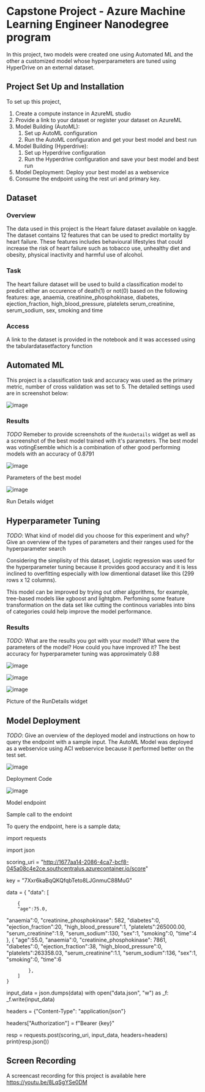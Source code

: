 # Capstone Project - Azure Machine Learning Engineer Nanodegree program
In this project, two models were created one using Automated ML and the other a customized model whose hyperparameters are tuned using HyperDrive on an external dataset.

## Project Set Up and Installation
To set up this project,
1. Create a compute instance in AzureML studio
2. Provide a link to your dataset or register your dataset on AzureML
3. Model Building (AutoML):
    1. Set up AutoML configuration
    2. Run the AutoML configuration and get your best model and best run
4. Model Building (Hyperdrive):
    1. Set up Hyperdrive configuration
    2. Run the Hyperdrive configuration and save your best model and best run
4. Model Deployment: Deploy your best model as a webservice
5. Consume the endpoint using the rest uri and primary key.
 
## Dataset

### Overview
The data used in this project is the Heart falure dataset available on kaggle. The dataset contains 12 features that can be used to predict mortality by heart failure.
These features includes behavioural lifestyles that could increase the risk of heart failure such as tobacco use, unhealthy diet and obesity, physical inactivity and harmful use of alcohol. 

### Task
The heart failure dataset will be used to build a classification model to predict either an occurence of death(1) or not(0) based on the following features: 
age, anaemia, creatinine_phosphokinase, diabetes,	ejection_fraction,	high_blood_pressure,	platelets	serum_creatinine,	serum_sodium,	sex,	smoking and time


### Access

A link to the dataset is provided in the notebook and it was accessed using the tabulardatasetfactory function

## Automated ML

This project is a classification task and accuracy was used as the primary metric, number of cross validation was set to 5.
The detailed settings used are in screenshot below:

![image](https://user-images.githubusercontent.com/86358182/130730662-babee264-7636-4bf3-8be8-09bae7550650.png)



### Results

*TODO* Remeber to provide screenshots of the `RunDetails` widget as well as a screenshot of the best model trained with it's parameters.
The best model was votingEsemble which is a combination of other good performing models with an accuracy of 0.8791

![image](https://user-images.githubusercontent.com/86358182/130728824-f830a3dc-e370-4cfb-bd36-512f5aa04cf4.png)

Parameters of the best model

![image](https://user-images.githubusercontent.com/86358182/130869228-fec2587b-d8ae-4462-ad92-0f21c21fcf78.png)

Run Details widget

## Hyperparameter Tuning
*TODO*: What kind of model did you choose for this experiment and why? Give an overview of the types of parameters and their ranges used for the hyperparameter search

Considering the simplisity of this dataset, Logistic regression was used for the hyperparameter tuning because it provides good accuracy and it is less inclined to overfitting especially with low dimentional dataset like this (299 rows x 12 columns).

This model can be improved by trying out other algorithms, for example, tree-based models like xgboost and lightgbm. 
Perfoming some feature transformation on the data set like cutting the continous variables into bins of categories could help improve the model performance.

### Results
*TODO*: What are the results you got with your model? What were the parameters of the model? How could you have improved it?
The best accuracy for hyperparameter tuning was approximately 0.88

![image](https://user-images.githubusercontent.com/86358182/130730344-a313a0f6-965f-41db-b3be-411c6ae33224.png)

![image](https://user-images.githubusercontent.com/86358182/130865794-1a2ebe03-5ee4-4309-b5ef-abbbe1ea5e57.png)

![image](https://user-images.githubusercontent.com/86358182/130865823-e8d3f31a-0b32-4856-8e8a-dde556085b15.png)

Picture of the RunDetails widget

## Model Deployment
*TODO*: Give an overview of the deployed model and instructions on how to query the endpoint with a sample input.
The AutoML Model was deployed as a webservice using ACI webservice because it performed better on the test set.

![image](https://user-images.githubusercontent.com/86358182/130869008-1343cadf-a369-4e8c-b1f7-33e5b10bb419.png)

Deployment Code

![image](https://user-images.githubusercontent.com/86358182/130867511-32fdb602-6b69-400a-a576-c40680b5920b.png)

Model endpoint


Sample call to the endoint

To query the endpoint, here is a sample data;

import requests

import json

scoring_uri = "http://1677aa14-2086-4ca7-bcf8-045a08c4e2ce.southcentralus.azurecontainer.io/score"

key = "7Xxr6kaBqQKQfqbTeto8LJGnmuC88MuG"

data = {
    "data": [
    
        {
        "age":75.0,
"anaemia":0,
"creatinine_phosphokinase": 582,
"diabetes":0,
"ejection_fraction":20,
"high_blood_pressure":1,
"platelets":265000.00,
"serum_creatinine":1.9,
"serum_sodium":130,
"sex":1,
"smoking":0,
"time":4                       
            },
        {
        "age":55.0,
"anaemia":0,
"creatinine_phosphokinase": 7861,
"diabetes":0,
"ejection_fraction":38,
"high_blood_pressure":0,
"platelets":263358.03,
"serum_creatinine":1.1,
"serum_sodium":136,
"sex":1,
"smoking":0,
"time":6   
        
            },
        ]
    }


input_data = json.dumps(data)
with open("data.json", "w") as _f:
    _f.write(input_data)


headers = {"Content-Type": "application/json"}

headers["Authorization"] = f"Bearer {key}"


resp = requests.post(scoring_uri, input_data, headers=headers)
print(resp.json())


## Screen Recording
A screencast recording for this project is available here https://youtu.be/8LqSgYSe0DM

